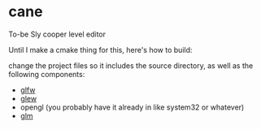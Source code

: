 # cane
To-be Sly cooper level editor

Until I make a cmake thing for this, here's how to build:

change the project files so it includes the source directory, as well as the following components:

  * [glfw](https://www.glfw.org/download.html)
  * [glew](http://glew.sourceforge.net/)
  * opengl (you probably have it already in like system32 or whatever)
  * [glm](https://github.com/g-truc/glm)
